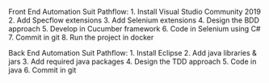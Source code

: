 Front End Automation Suit Pathflow:
    1. Install Visual Studio Community 2019
    2. Add Specflow extensions
    3. Add Selenium extensions
    4. Design the BDD approach
    5. Develop in Cucumber framework
    6. Code in Selenium using C#
    7. Commit in git
    8. Run the project in docker

Back End Automation Suit Pathflow:
    1. Install Eclipse
    2. Add java libraries & jars
    3. Add required java packages
    4. Design the TDD approach
    5. Code in java
    6. Commit in git
